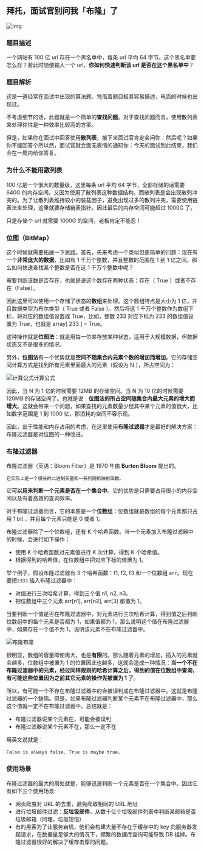 ## 拜托，面试官别问我「布隆」了

![img](https://mmbiz.qpic.cn/mmbiz_jpg/D67peceibeITxZM5a3MjSofccqdamsGf89O6Nz3MZUia37SSsaYCOJAibFNDGRz3lZdjuyw41s3avahUlsu9EoiaDA/640?wx_fmt=jpeg&tp=webp&wxfrom=5&wx_lazy=1&wx_co=1)

### 题目描述

一个网站有 100 亿 url 存在一个黑名单中，每条 url 平均 64 字节。这个黑名单要怎么存？若此时随便输入一个 url，**你如何快速判断该 url 是否在这个黑名单中**？

### 题目解析

这是一道经常在面试中出现的算法题。凭借着题目极其容易描述，电面的时候也出现过。

不考虑细节的话，此题就是一个简单的**查找问题**。对于查找问题而言，使用散列表来处理往往是一种效率比较高的方案。

但是，如果你在面试中回答使用**散列表**，接下来面试官肯定会问你：然后呢？如果你不能回答个所以然，面试官就会面无表情的通知你：今天的面试到此结束，我们会在一周内给你答复。

### 为什么不能用散列表

100 亿是一个很大的数量级，这里每条 url 平均 64 字节，全部存储的话需要 640G 的内存空间。又因为使用了散列表这种数据结构，而散列表是会出现散列冲突的。为了让散列表维持较小的装载因子，避免出现过多的散列冲突，需要使用链表法来处理，这里就要存储链表指针。因此最后的内存空间可能超过 1000G 了。

只是存储个 url 就需要 1000G 的空间，老板肯定不能忍！

### 位图（BitMap）

这个时候就需要拓展一下思路。首先，先来考虑一个类似但更简单的问题：现在有一个**非常庞大的数据**，比如有 1 千万个整数，并且整数的范围在 1 到 1 亿之间。那么如何快速查找某个整数是否在这 1 千万个整数中呢？

需要判断该数是否存在，也就是说这个数存在两种状态：存在（ True ）或者不存在（False）。

因此这里可以使用一个存储了状态的**数组**来处理。这个数组特点是大小为 1 亿，并且数据类型为布尔类型（ True 或者 False ）。然后将这 1 千万个整数作为数组下标，将对应的数组值设置成 True，比如，整数 233 对应下标为 233 的数组值设置为 True，也就是 array[ 233 ] = True。

这种操作就是**位图法**：就是用每一位来存放某种状态，适用于大规模数据，但数据状态又不是很多的情况。

另外，**位图法**有一个优势就是**空间不随集合内元素个数的增加而增加**。它的存储空间计算方式是找到所有元素里面最大的元素（假设为 N ），所占空间为：

![计算公式](https://mmbiz.qpic.cn/mmbiz_png/D67peceibeITxZM5a3MjSofccqdamsGf8rryVjfxBgibxgdWwQU65J4gZJCkdmUpsic4afBygkNmr2ib1Uvs8exEyA/640?wx_fmt=png&tp=webp&wxfrom=5&wx_lazy=1&wx_co=1)计算公式

因此，当 N 为 1 亿的时候需要 12MB 的存储空间。当 N 为 10 亿的时候需要 120MB 的存储空间了。也就是说：**位图法的所占空间随集合内最大元素的增大而增大**。这就会带来一个问题，如果查找的元素数量少但其中某个元素的值很大，比如数字范围是 1 到 1000 亿，那消耗的空间不容乐观。

因此，出于性能和内存占用的考虑，在这里使用**布隆过滤器**才是最好的解决方案：布隆过滤器是对位图的一种改进。

### 布隆过滤器

布隆过滤器（英语：Bloom Filter）是 1970 年由 **Burton Bloom** 提出的。

```
它实际上是一个很长的二进制矢量和一系列随机映射函数。
```

它**可以用来判断一个元素是否在一个集合中**。它的优势是只需要占用很小的内存空间以及有着高效的查询效率。

对于布隆过滤器而言，它的本质是一个**位数组**：位数组就是数组的每个元素都只占用 1 bit ，并且每个元素只能是 0 或者 1。

布隆过滤器除了一个位数组，还有 K 个哈希函数。当一个元素加入布隆过滤器中的时候，会进行如下操作：

- 使用  K 个哈希函数对元素值进行 K 次计算，得到 K 个哈希值。
- 根据得到的哈希值，在位数组中把对应下标的值置为 1。

举个例子，假设布隆过滤器有 3 个哈希函数：f1, f2, f3 和一个位数组 `arr`。现在要把`2333` 插入布隆过滤器中：

- 对值进行三次哈希计算，得到三个值 n1, n2, n3。
- 把位数组中三个元素 arr[n1], arr[n2], arr[3] 都置为 1。

当要判断一个值是否在布隆过滤器中，对元素进行三次哈希计算，得到值之后判断位数组中的每个元素是否都为 1，如果值都为 1，那么说明这个值在布隆过滤器中，如果存在一个值不为 1，说明该元素不在布隆过滤器中。

![布隆](https://mmbiz.qpic.cn/mmbiz_gif/D67peceibeITxZM5a3MjSofccqdamsGf8LT8Hjdy47Vk7YRBibtxfCmf7iaojm1iaHEvtAhic6LPTEcOFPQqsUeja4w/640?wx_fmt=gif&tp=webp&wxfrom=5&wx_lazy=1)布隆

很明显，数组的容量即使再大，也是**有限**的。那么随着元素的增加，插入的元素就会越多，位数组中被置为 1 的位置因此也越多，这就会造成一种情况：**当一个不在布隆过滤器中的元素，经过同样规则的哈希计算之后，得到的值在位数组中查询，有可能这些位置因为之前其它元素的操作先被置为 1 了**。

所以，有可能一个不存在布隆过滤器中的会被误判成在布隆过滤器中。这就是布隆过滤器的一个缺陷。但是，如果布隆过滤器判断某个元素不在布隆过滤器中，那么这个值就一定不在布隆过滤器中。总结就是：

- 布隆过滤器说某个元素在，可能会被误判
- 布隆过滤器说某个元素不在，那么一定不在

用英文说就是：

```
False is always false. True is maybe true。
```

### 使用场景

布隆过滤器的最大的用处就是，能够迅速判断一个元素是否在一个集合中。因此它有如下三个使用场景:

- 网页爬虫对 URL 的去重，避免爬取相同的 URL 地址
- 进行垃圾邮件过滤：**反垃圾邮件**，从数十亿个垃圾邮件列表中判断某邮箱是否垃圾邮箱（同理，垃圾短信）
- 有的黑客为了让服务宕机，他们会构建大量不存在于缓存中的 key 向服务器发起请求，在数据量足够大的情况下，频繁的数据库查询可能导致 DB 挂掉。布隆过滤器很好的解决了缓存击穿的问题。

